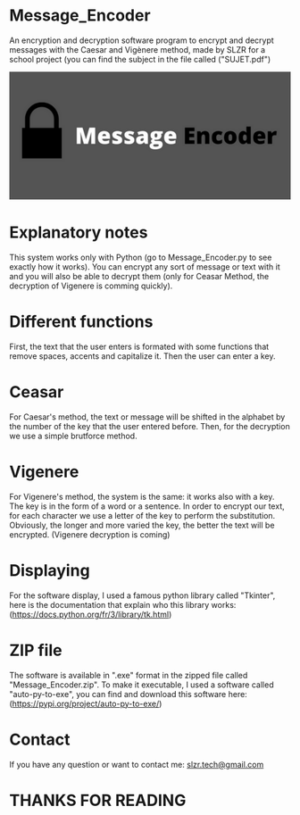 # Message_Encoder
An encryption and decryption software program to encrypt and decrypt messages with the Caesar and Vigènere method, made by SLZR for a school project (you can find the subject in the file called ("SUJET.pdf")

<p align="center">
  <img src="logoME.png" alt="Sublime's custom image"/>
</p>

# Explanatory notes
This system works only with Python (go to Message_Encoder.py to see exactly how it works). You can encrypt any sort of message or text with it and you will also be able to decrypt them (only for Ceasar Method, the decryption of Vigenere is comming quickly). 

# Different functions
First, the text that the user enters is formated with some functions that remove spaces, accents and capitalize it. Then the user can enter a key. 

# Ceasar
For Caesar's method, the text or message will be shifted in the alphabet by the number of the key that the user entered before.
Then, for the decryption we use a simple brutforce method.

# Vigenere
For Vigenere's method, the system is the same: it works also with a key. The key is in the form of a word or a sentence. In order to encrypt our text, for each character we use a letter of the key to perform the substitution. Obviously, the longer and more varied the key, the better the text will be encrypted.
(Vigenere decryption is coming)

# Displaying
For the software display, I used a famous python library called "Tkinter", here is the documentation that explain who this library works:(https://docs.python.org/fr/3/library/tk.html)

# ZIP file
The  software is available in ".exe" format in the zipped file called "Message_Encoder.zip". To make it executable, I used a software called "auto-py-to-exe", you can find and download this software here: 
(https://pypi.org/project/auto-py-to-exe/)

# Contact
If you have any question or want to contact me: slzr.tech@gmail.com


# THANKS FOR READING
 
